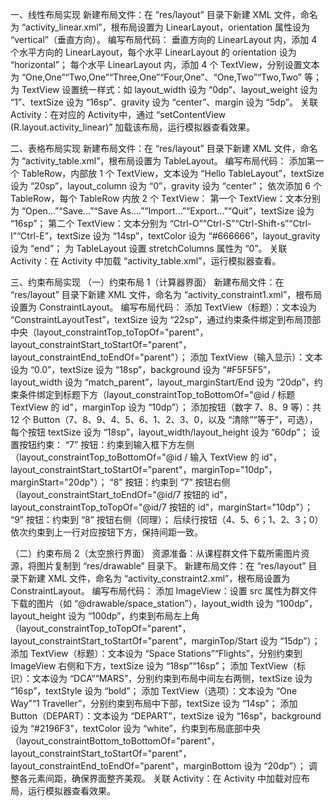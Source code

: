 一、线性布局实现
新建布局文件：在 “res/layout” 目录下新建 XML 文件，命名为 “activity_linear.xml”，根布局设置为 LinearLayout，orientation 属性设为 “vertical”（垂直方向）。
编写布局代码：
垂直方向的 LinearLayout 内，添加 4 个水平方向的 LinearLayout，每个水平 LinearLayout 的 orientation 设为 “horizontal”；
每个水平 LinearLayout 内，添加 4 个 TextView，分别设置文本为 “One,One”“Two,One”“Three,One”“Four,One”、“One,Two”“Two,Two” 等；
为 TextView 设置统一样式：如 layout_width 设为 “0dp”、layout_weight 设为 “1”、textSize 设为 “16sp”、gravity 设为 “center”、margin 设为 “5dp”。
关联 Activity：在对应的 Activity中，通过 “setContentView (R.layout.activity_linear)” 加载该布局，运行模拟器查看效果。


二、表格布局实现
新建布局文件：在 “res/layout” 目录下新建 XML 文件，命名为 “activity_table.xml”，根布局设置为 TableLayout。
编写布局代码：
添加第一个 TableRow，内部放 1 个 TextView，文本设为 “Hello TableLayout”，textSize 设为 “20sp”，layout_column 设为 “0”，gravity 设为 “center”；
依次添加 6 个 TableRow，每个 TableRow 内放 2 个 TextView：
第一个 TextView：文本分别为 “Open...”“Save...”“Save As....”“Import...”“Export...”“Quit”，textSize 设为 “16sp”；
第二个 TextView：文本分别为 “Ctrl-O”“Ctrl-S”“Ctrl-Shift-s”“Ctrl-I”“Ctrl-E”，textSize 设为 “14sp”，textColor 设为 “#666666”，layout_gravity 设为 “end”；
为 TableLayout 设置 stretchColumns 属性为 “0”。
关联 Activity：在 Activity 中加载 “activity_table.xml”，运行模拟器查看。


三、约束布局实现
（一）约束布局 1（计算器界面）
新建布局文件：在 “res/layout” 目录下新建 XML 文件，命名为 “activity_constraint1.xml”，根布局设置为 ConstraintLayout。
编写布局代码：
添加 TextView（标题）：文本设为 “ConstraintLayoutTest”，textSize 设为 “22sp”，通过约束条件绑定到布局顶部中央（layout_constraintTop_toTopOf="parent"，layout_constraintStart_toStartOf="parent"，layout_constraintEnd_toEndOf="parent"）；
添加 TextView（输入显示）：文本设为 “0.0”，textSize 设为 “18sp”，background 设为 “#F5F5F5”，layout_width 设为 “match_parent”，layout_marginStart/End 设为 “20dp”，约束条件绑定到标题下方（layout_constraintTop_toBottomOf="@id / 标题 TextView 的 id"，marginTop 设为 “10dp”）；
添加按钮（数字 7、8、9 等）：共 12 个 Button（7、8、9、4、5、6、1、2、3、0，以及 “清除”“等于”，可选），每个按钮 textSize 设为 “18sp”，layout_width/layout_height 设为 “60dp”；
设置按钮约束：
“7” 按钮：约束到输入框下方左侧（layout_constraintTop_toBottomOf="@id / 输入 TextView 的 id"，layout_constraintStart_toStartOf="parent"，marginTop="10dp"，marginStart="20dp"）；
“8” 按钮：约束到 “7” 按钮右侧（layout_constraintStart_toEndOf="@id/7 按钮的 id"，layout_constraintTop_toTopOf="@id/7 按钮的 id"，marginStart="10dp"）；
“9” 按钮：约束到 “8” 按钮右侧（同理）；
后续行按钮（4、5、6；1、2、3；0）依次约束到上一行对应按钮下方，保持间距一致。


（二）约束布局 2（太空旅行界面）
资源准备：从课程群文件下载所需图片资源，将图片复制到 “res/drawable” 目录下。
新建布局文件：在 “res/layout” 目录下新建 XML 文件，命名为 “activity_constraint2.xml”，根布局设置为 ConstraintLayout。
编写布局代码：
添加 ImageView：设置 src 属性为群文件下载的图片（如 “@drawable/space_station”），layout_width 设为 “100dp”，layout_height 设为 “100dp”，约束到布局左上角（layout_constraintTop_toTopOf="parent"，layout_constraintStart_toStartOf="parent"，marginTop/Start 设为 “15dp”）；
添加 TextView（标题）：文本设为 “Space Stations”“Flights”，分别约束到 ImageView 右侧和下方，textSize 设为 “18sp”“16sp”；
添加 TextView（标识）：文本设为 “DCA”“MARS”，分别约束到布局中间左右两侧，textSize 设为 “16sp”，textStyle 设为 “bold”；
添加 TextView（选项）：文本设为 “One Way”“1 Traveller”，分别约束到布局中下部，textSize 设为 “14sp”；
添加 Button（DEPART）：文本设为 “DEPART”，textSize 设为 “16sp”，background 设为 “#2196F3”，textColor 设为 “white”，约束到布局底部中央（layout_constraintBottom_toBottomOf="parent"，layout_constraintStart_toStartOf="parent"，layout_constraintEnd_toEndOf="parent"，marginBottom 设为 “20dp”）；
调整各元素间距，确保界面整齐美观。
关联 Activity：在 Activity 中加载对应布局，运行模拟器查看效果。
